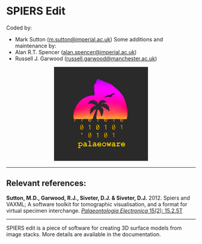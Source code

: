 # SPIERS Edit

Coded by:
 - Mark Sutton (m.sutton@imperial.ac.uk)
Some additions and maintenance by:
 - Alan R.T. Spencer (alan.spencer@imperial.ac.uk)
 - Russell J. Garwood (russell.garwood@manchester.ac.uk)

<p align="center">
  <img width="250" height="250" src="./src/resources/palaeoware_logo_square.png">
</p>

______

## Relevant references:
<b>Sutton, M.D., Garwood, R.J., Siveter, D.J. &amp; Siveter, D.J.</b> 2012. Spiers and VAXML; A software toolkit for tomographic visualisation, and a format for virtual specimen interchange. <a href="http://palaeo-electronica.org/content/issue-2-2012-technical-articles/226-virtual-palaeontology-toolkit"><i>Palaeontologia Electronica</i> 15(2): 15.2.5T</a>

______

SPIERS edit is a piece of software for creating 3D surface models from image stacks. More details are available in the documentation.
